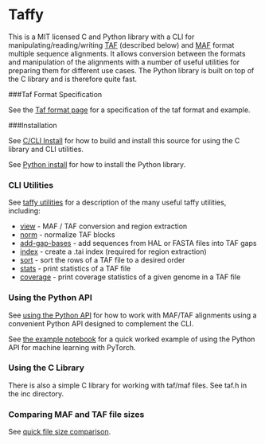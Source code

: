 # Taffy

This is a MIT licensed C and Python library with a CLI for manipulating/reading/writing [TAF](https://github.com/ComparativeGenomicsToolkit/taffy/docs/taf_format.md) (described below) and 
[MAF](https://genome.ucsc.edu/FAQ/FAQformat.html#format5) format multiple
sequence alignments. It allows conversion between the formats and manipulation of the alignments with a number of useful utilities for preparing them for different use cases. The Python library is built
on top of the C library and is therefore quite fast.

###Taf Format Specification

See the [Taf format page](https://github.com/ComparativeGenomicsToolkit/taffy/blob/main/docs/taf_format.md) for a specification of the taf format and example.

###Installation

See [C/CLI Install](https://github.com/ComparativeGenomicsToolkit/taffy/blob/main/docs/c_cli_lib_install.md) for how to build and install this source for using the C library and CLI utilities.

See [Python install](https://github.com/ComparativeGenomicsToolkit/taffy/blob/main/docs/py_install.md) for how to install the Python library.

### CLI Utilities

See [taffy utilities](https://github.com/ComparativeGenomicsToolkit/taffy/blob/main/docs/taffy_utilities.md) for a description of the many useful taffy utilities, including:

 * [view](https://github.com/ComparativeGenomicsToolkit/taffy/blob/main/docs/taffy_utilities.md#taffy-view)     -      MAF / TAF conversion and region extraction
 * [norm](https://github.com/ComparativeGenomicsToolkit/taffy/blob/main/docs/taffy_utilities.md#taffy-norm)     -      normalize TAF blocks 
 * [add-gap-bases](https://github.com/ComparativeGenomicsToolkit/taffy/blob/main/docs/taffy_utilities.md#taffy-add-gap-bases) - add sequences from HAL or FASTA files into TAF gaps
 * [index](https://github.com/ComparativeGenomicsToolkit/taffy/blob/main/docs/taffy_utilities.md#referenced-based-maftaf-and-indexing)   -       create a .tai index (required for region extraction)
 * [sort](https://github.com/ComparativeGenomicsToolkit/taffy/blob/main/docs/taffy_utilities.md#taffy-sort)    -       sort the rows of a TAF file to a desired order           
 * [stats](https://github.com/ComparativeGenomicsToolkit/taffy/blob/main/docs/taffy_utilities.md#taffy-stats)   -       print statistics of a TAF file
 * [coverage](https://github.com/ComparativeGenomicsToolkit/taffy/blob/main/docs/taffy_utilities.md#taffy-coverage) -      print coverage statistics of a given genome in a TAF file

### Using the Python API

See [using the Python API](https://github.com/ComparativeGenomicsToolkit/taffy/blob/main/docs/py_usage.md) for how to work with MAF/TAF alignments using a convenient Python API designed to complement the CLI.

See [the example notebook](https://github.com/ComparativeGenomicsToolkit/taffy/blob/main/examples/learning_phlyoP.ipynb) for a quick worked example of using the Python API for machine learning with PyTorch.

### Using the C Library

There is also a simple C library for working with taf/maf files. See taf.h in the
inc directory.

### Comparing MAF and TAF file sizes

See [quick file size comparison](https://github.com/ComparativeGenomicsToolkit/taffy/blob/main/docs/comparison_stats.md).
